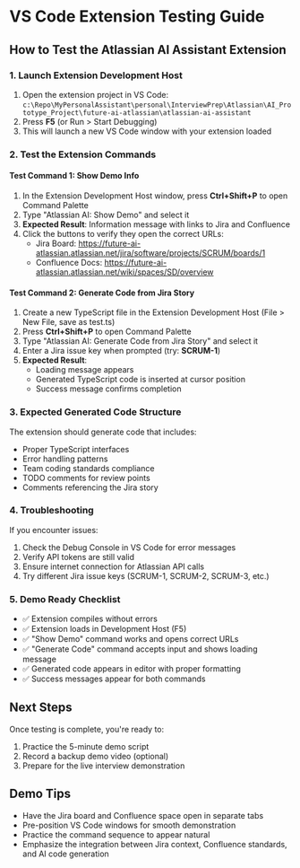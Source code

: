 # VS Code Extension Testing Guide

## How to Test the Atlassian AI Assistant Extension

### 1. Launch Extension Development Host
1. Open the extension project in VS Code: `c:\Repo\MyPersonalAssistant\personal\InterviewPrep\Atlassian\AI_Prototype_Project\future-ai-atlassian\atlassian-ai-assistant`
2. Press **F5** (or Run > Start Debugging)
3. This will launch a new VS Code window with your extension loaded

### 2. Test the Extension Commands

#### Test Command 1: Show Demo Info
1. In the Extension Development Host window, press **Ctrl+Shift+P** to open Command Palette
2. Type "Atlassian AI: Show Demo" and select it
3. **Expected Result**: Information message with links to Jira and Confluence
4. Click the buttons to verify they open the correct URLs:
   - Jira Board: https://future-ai-atlassian.atlassian.net/jira/software/projects/SCRUM/boards/1
   - Confluence Docs: https://future-ai-atlassian.atlassian.net/wiki/spaces/SD/overview

#### Test Command 2: Generate Code from Jira Story
1. Create a new TypeScript file in the Extension Development Host (File > New File, save as test.ts)
2. Press **Ctrl+Shift+P** to open Command Palette
3. Type "Atlassian AI: Generate Code from Jira Story" and select it
4. Enter a Jira issue key when prompted (try: **SCRUM-1**)
5. **Expected Result**: 
   - Loading message appears
   - Generated TypeScript code is inserted at cursor position
   - Success message confirms completion

### 3. Expected Generated Code Structure
The extension should generate code that includes:
- Proper TypeScript interfaces
- Error handling patterns
- Team coding standards compliance
- TODO comments for review points
- Comments referencing the Jira story

### 4. Troubleshooting
If you encounter issues:
1. Check the Debug Console in VS Code for error messages
2. Verify API tokens are still valid
3. Ensure internet connection for Atlassian API calls
4. Try different Jira issue keys (SCRUM-1, SCRUM-2, SCRUM-3, etc.)

### 5. Demo Ready Checklist
- ✅ Extension compiles without errors
- ✅ Extension loads in Development Host (F5)
- ✅ "Show Demo" command works and opens correct URLs
- ✅ "Generate Code" command accepts input and shows loading message
- ✅ Generated code appears in editor with proper formatting
- ✅ Success messages appear for both commands

## Next Steps
Once testing is complete, you're ready to:
1. Practice the 5-minute demo script
2. Record a backup demo video (optional)
3. Prepare for the live interview demonstration

## Demo Tips
- Have the Jira board and Confluence space open in separate tabs
- Pre-position VS Code windows for smooth demonstration
- Practice the command sequence to appear natural
- Emphasize the integration between Jira context, Confluence standards, and AI code generation
